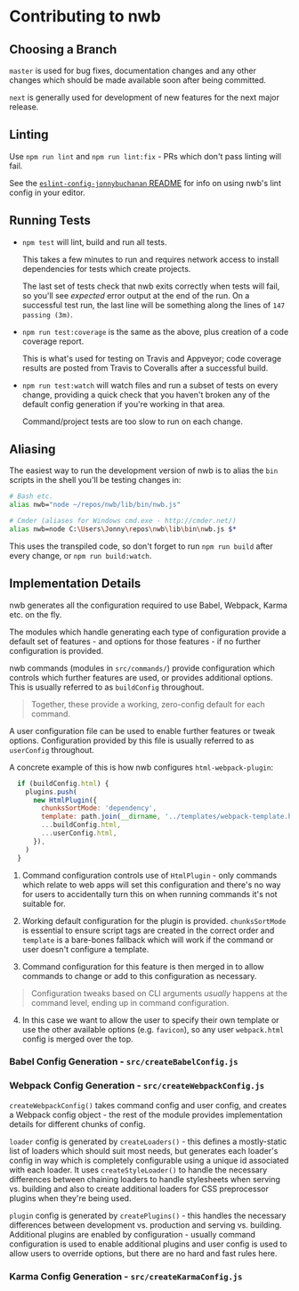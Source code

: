 # Contributing to nwb

## Choosing a Branch

`master` is used for bug fixes, documentation changes and any other changes which should be made available soon after being committed.

`next` is generally used for development of new features for the next major release.

## Linting

Use `npm run lint` and `npm run lint:fix` - PRs which don't pass linting will fail.

See the [`eslint-config-jonnybuchanan` README](https://github.com/insin/eslint-config-jonnybuchanan#readme) for info on using nwb's lint config in your editor.

## Running Tests

- `npm test` will lint, build and run all tests.

  This takes a few minutes to run and requires network access to install dependencies for tests which create projects.

  The last set of tests check that nwb exits correctly when tests will fail, so you'll see *expected* error output at the end of the run. On a successful test run, the last line will be something along the lines of `147 passing (3m)`.

- `npm run test:coverage` is the same as the above, plus creation of a code coverage report.

  This is what's used for testing on Travis and Appveyor; code coverage results are posted from Travis to Coveralls after a successful build.

- `npm run test:watch` will watch files and run a subset of tests on every change, providing a quick check that you haven't broken any of the default config generation if you're working in that area.

  Command/project tests are too slow to run on each change.

## Aliasing

The easiest way to run the development version of nwb is to alias the `bin` scripts in the shell you'll be testing changes in:

```sh
# Bash etc.
alias nwb="node ~/repos/nwb/lib/bin/nwb.js"

# Cmder (aliases for Windows cmd.exe - http://cmder.net/)
alias nwb=node C:\Users\Jonny\repos\nwb\lib\bin\nwb.js $*
```

This uses the transpiled code, so don't forget to run `npm run build` after every change, or `npm run build:watch`.

## Implementation Details

nwb generates all the configuration required to use Babel, Webpack, Karma etc. on the fly.

The modules which handle generating each type of configuration provide a default set of features - and options for those features - if no further configuration is provided.

nwb commands (modules in `src/commands/`) provide configuration which controls which further features are used, or provides additional options. This is usually referred to as `buildConfig` throughout.

> Together, these provide a working, zero-config default for each command.

A user configuration file can be used to enable further features or tweak options. Configuration provided by this file is usually referred to as `userConfig` throughout.

A concrete example of this is how nwb configures `html-webpack-plugin`:

```js
  if (buildConfig.html) {
    plugins.push(
      new HtmlPlugin({
        chunksSortMode: 'dependency',
        template: path.join(__dirname, '../templates/webpack-template.html'),
        ...buildConfig.html,
        ...userConfig.html,
      }),
    )
  }
```

1. Command configuration controls use of `HtmlPlugin` - only commands which relate to web apps will set this configuration and there's no way for users to accidentally turn this on when running commands it's not suitable for.

2. Working default configuration for the plugin is provided. `chunksSortMode` is essential to ensure script tags are created in the correct order and `template` is a bare-bones fallback which will work if the command or user doesn't configure a template.

3. Command configuration for this feature is then merged in to allow commands to change or add to this configuration as necessary.

  > Configuration tweaks based on CLI arguments *usually* happens at the command level, ending up in command configuration.

4. In this case we want to allow the user to specify their own template or use the other available options (e.g. `favicon`), so any user `webpack.html` config is merged over the top.

### Babel Config Generation - `src/createBabelConfig.js`

### Webpack Config Generation - `src/createWebpackConfig.js`

`createWebpackConfig()` takes command config and user config, and creates a Webpack config object - the rest of the module provides implementation details for different chunks of config.

`loader` config is generated by `createLoaders()` - this defines a mostly-static list of loaders which should suit most needs, but generates each loader's config in way which is completely configurable using a unique id associated with each loader. It uses `createStyleLoader()` to handle the necessary differences between chaining loaders to handle stylesheets when serving vs. building and also to create additional loaders for CSS preprocessor plugins when they're being used.

`plugin` config is generated by `createPlugins()` - this handles the necessary differences between development vs. production and serving vs. building. Additional plugins are enabled by configuration - usually command configuration is used to enable additional plugins and user config is used to allow users to override options, but there are no hard and fast rules here.

### Karma Config Generation - `src/createKarmaConfig.js`
